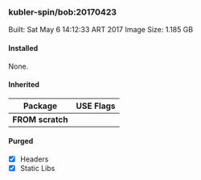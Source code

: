 ### kubler-spin/bob:20170423

Built: Sat May  6 14:12:33 ART 2017
Image Size: 1.185 GB

#### Installed
None.
#### Inherited
Package | USE Flags
--------|----------
**FROM scratch** |
#### Purged
- [x] Headers
- [x] Static Libs
